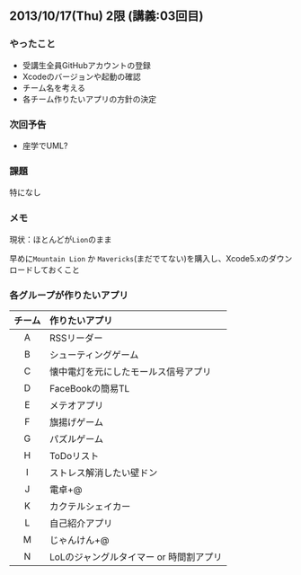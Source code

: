 ## 2013/10/17(Thu) 2限 (講義:03回目)

### やったこと
 * 受講生全員GitHubアカウントの登録
 * Xcodeのバージョンや起動の確認
 * チーム名を考える
 * 各チーム作りたいアプリの方針の決定

### 次回予告
 * 座学でUML?

### 課題
特になし

### メモ
現状：ほとんどが`Lion`のまま

早めに`Mountain Lion` か `Mavericks`(まだでてない)を購入し、Xcode5.xのダウンロードしておくこと

### 各グループが作りたいアプリ

| チーム | 作りたいアプリ |
|:---:|:---|
| A | RSSリーダー |
| B | シューティングゲーム |
| C | 懐中電灯を元にしたモールス信号アプリ |
| D | FaceBookの簡易TL |
| E | メテオアプリ |
| F | 旗揚げゲーム |
| G | パズルゲーム |
| H | ToDoリスト |
| I | ストレス解消したい壁ドン |
| J | 電卓+@ |
| K | カクテルシェイカー |
| L | 自己紹介アプリ |
| M | じゃんけん+@ |
| N | LoLのジャングルタイマー or 時間割アプリ |

